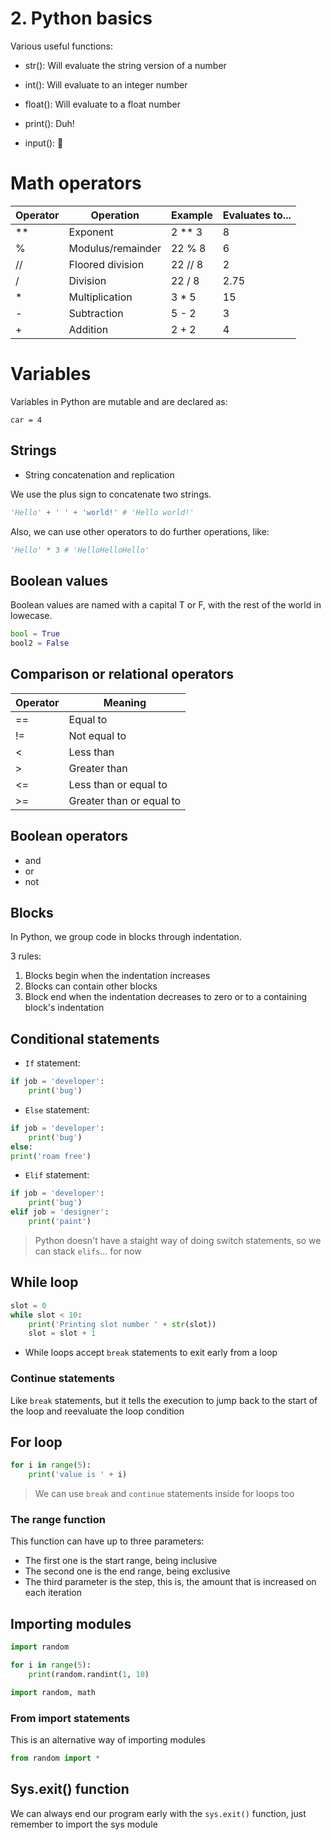 # 2. Python basics

Various useful functions:

- str(): Will evaluate the string version of a number

- int(): Will evaluate to an integer number

- float(): Will evaluate to a float number

- print(): Duh!

- input(): 🤔 

# Math operators

| Operator | Operation          | Example | Evaluates to... |
|----------|--------------------|---------|-----------------|
| **       | Exponent           | 2 ** 3  | 8               |
| %        | Modulus/remainder  | 22 % 8  | 6               |
| //       | Floored division   | 22 // 8 | 2               |
| /        | Division           | 22 / 8  | 2.75            |
| *        | Multiplication     | 3 * 5   | 15              |
| -        | Subtraction        | 5 - 2   | 3               |
| +        | Addition           | 2 + 2   | 4               |

# Variables

Variables in Python are mutable and are declared as:

`car = 4`

## Strings

-  String concatenation and replication

We use the plus sign to concatenate two strings.

```python
'Hello' + ' ' + 'world!' # 'Hello world!'
```

Also, we can use other operators to do further operations, like:

```python
'Hello' * 3 # 'HelloHelloHello'
``` 

## Boolean values

Boolean values are named with a capital T or F, with the rest of the world in lowecase.

```python
bool = True
bool2 = False
```

## Comparison or relational operators

| Operator | Meaning                  |
|----------|--------------------------|
| ==       | Equal to                 |
| !=       | Not equal to             |
| <        | Less than                | 
| >        | Greater than             | 
| <=       | Less than or equal to    |
| >=       | Greater than or equal to | 

## Boolean operators

- and
- or
- not

## Blocks

In Python, we group code in blocks through indentation.

3 rules:

1) Blocks begin when the indentation increases
2) Blocks can contain other blocks
3) Block end when the indentation decreases to zero or to a containing block's indentation
   
## Conditional statements

- `If` statement:

```python
if job = 'developer':
    print('bug')
```

- `Else` statement:

```python
if job = 'developer':
    print('bug')
else: 
print('roam free')
``` 

- `Elif` statement:

```python
if job = 'developer':
    print('bug')
elif job = 'designer':
    print('paint')
```

> Python doesn't have a staight way of doing switch statements, so we can stack `elifs`... for now

## While loop

```python
slot = 0
while slot < 10:
    print('Printing slot number ' + str(slot))
    slot = slot + 1
```

- While loops accept `break` statements to exit early from a loop

### Continue statements

Like `break` statements, but it tells the execution to jump back to the start of the loop and reevaluate the loop condition

## For loop

```python
for i in range(5):
    print('value is ' + i) 
```

> We can use `break` and `continue` statements inside for loops too

### The range function 

This function can have up to three parameters:

- The first one is the start range, being inclusive
- The second one is the end range, being exclusive
- The third parameter is the step, this is, the amount that is increased on each iteration

## Importing modules

```python
import random

for i in range(5): 
    print(random.randint(1, 10)
```

```python
import random, math
```

### From import statements

This is an alternative way of importing modules

```python
from random import *
```

## Sys.exit() function

We can always end our program early with the `sys.exit()` function, just remember to import the sys module

